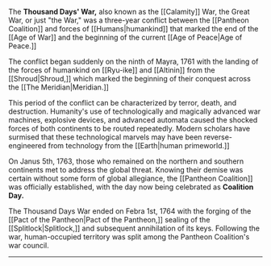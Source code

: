 The **Thousand Days' War,** also known as the [[Calamity]] War, the Great War, or just "the War," was a three-year conflict between the [[Pantheon Coalition]] and forces of [[Humans|humankind]] that marked the end of the [[Age of War]] and the beginning of the current [[Age of Peace|Age of Peace.]]

The conflict began suddenly on the ninth of Mayra, 1761 with the landing of the forces of humankind on [[Ryu-ike]] and [[Altinin]] from the [[Shroud|Shroud,]] which marked the beginning of their conquest across the [[The Meridian|Meridian.]]

This period of the conflict can be characterized by terror, death, and destruction. Humanity's use of technologically and magically advanced war machines, explosive devices, and advanced automata caused the shocked forces of both continents to be routed repeatedly. Modern scholars have surmised that these technological marvels may have been reverse-engineered from technology from the [[Earth|human primeworld.]]

On Janus 5th, 1763, those who remained on the northern and southern continents met to address the global threat. Knowing their demise was certain without some form of global allegiance, the [[Pantheon Coalition]] was officially established, with the day now being celebrated as **Coalition Day.**

The Thousand Days War ended on Febra 1st, 1764 with the forging of the [[Pact of the Pantheon|Pact of the Pantheon,]] sealing of the [[Splitlock|Splitlock,]] and subsequent annihilation of its keys. Following the war, human-occupied territory was split among the Pantheon Coalition's war council.

---